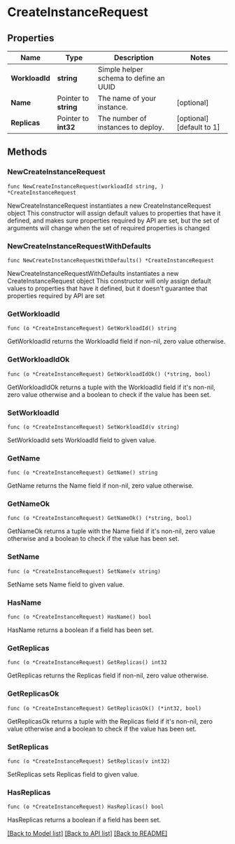 # CreateInstanceRequest

## Properties

Name | Type | Description | Notes
------------ | ------------- | ------------- | -------------
**WorkloadId** | **string** | Simple helper schema to define an UUID | 
**Name** | Pointer to **string** | The name of your instance. | [optional] 
**Replicas** | Pointer to **int32** | The number of instances to deploy. | [optional] [default to 1]

## Methods

### NewCreateInstanceRequest

`func NewCreateInstanceRequest(workloadId string, ) *CreateInstanceRequest`

NewCreateInstanceRequest instantiates a new CreateInstanceRequest object
This constructor will assign default values to properties that have it defined,
and makes sure properties required by API are set, but the set of arguments
will change when the set of required properties is changed

### NewCreateInstanceRequestWithDefaults

`func NewCreateInstanceRequestWithDefaults() *CreateInstanceRequest`

NewCreateInstanceRequestWithDefaults instantiates a new CreateInstanceRequest object
This constructor will only assign default values to properties that have it defined,
but it doesn't guarantee that properties required by API are set

### GetWorkloadId

`func (o *CreateInstanceRequest) GetWorkloadId() string`

GetWorkloadId returns the WorkloadId field if non-nil, zero value otherwise.

### GetWorkloadIdOk

`func (o *CreateInstanceRequest) GetWorkloadIdOk() (*string, bool)`

GetWorkloadIdOk returns a tuple with the WorkloadId field if it's non-nil, zero value otherwise
and a boolean to check if the value has been set.

### SetWorkloadId

`func (o *CreateInstanceRequest) SetWorkloadId(v string)`

SetWorkloadId sets WorkloadId field to given value.


### GetName

`func (o *CreateInstanceRequest) GetName() string`

GetName returns the Name field if non-nil, zero value otherwise.

### GetNameOk

`func (o *CreateInstanceRequest) GetNameOk() (*string, bool)`

GetNameOk returns a tuple with the Name field if it's non-nil, zero value otherwise
and a boolean to check if the value has been set.

### SetName

`func (o *CreateInstanceRequest) SetName(v string)`

SetName sets Name field to given value.

### HasName

`func (o *CreateInstanceRequest) HasName() bool`

HasName returns a boolean if a field has been set.

### GetReplicas

`func (o *CreateInstanceRequest) GetReplicas() int32`

GetReplicas returns the Replicas field if non-nil, zero value otherwise.

### GetReplicasOk

`func (o *CreateInstanceRequest) GetReplicasOk() (*int32, bool)`

GetReplicasOk returns a tuple with the Replicas field if it's non-nil, zero value otherwise
and a boolean to check if the value has been set.

### SetReplicas

`func (o *CreateInstanceRequest) SetReplicas(v int32)`

SetReplicas sets Replicas field to given value.

### HasReplicas

`func (o *CreateInstanceRequest) HasReplicas() bool`

HasReplicas returns a boolean if a field has been set.


[[Back to Model list]](../README.md#documentation-for-models) [[Back to API list]](../README.md#documentation-for-api-endpoints) [[Back to README]](../README.md)


